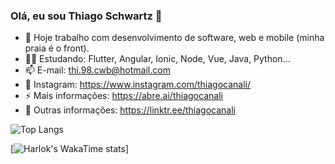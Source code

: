 ### Olá, eu sou Thiago Schwartz 👋

<!--
**thiagocanali/thiagocanali** is a ✨ _special_ ✨ repository because its `README.md` (this file) appears on your GitHub profile.
-->

- 🔭 Hoje trabalho com desenvolvimento de software, web e mobile (minha praia é o front).
- 👨‍💻 Estudando: Flutter, Angular, Ionic, Node, Vue, Java, Python...
- 📫 E-mail: thi.98.cwb@hotmail.com
- 📸 Instagram: https://www.instagram.com/thiagocanali/
- ⚡ Mais informações: https://abre.ai/thiagocanali
- 🌱 Outras informações: https://linktr.ee/thiagocanali

![Top Langs](https://github-readme-stats.vercel.app/api/top-langs/?username=thiagocanali&layout=compact)

[![Harlok's WakaTime stats](https://github-readme-stats.vercel.app/api/wakatime?username=thiagocanali)]
